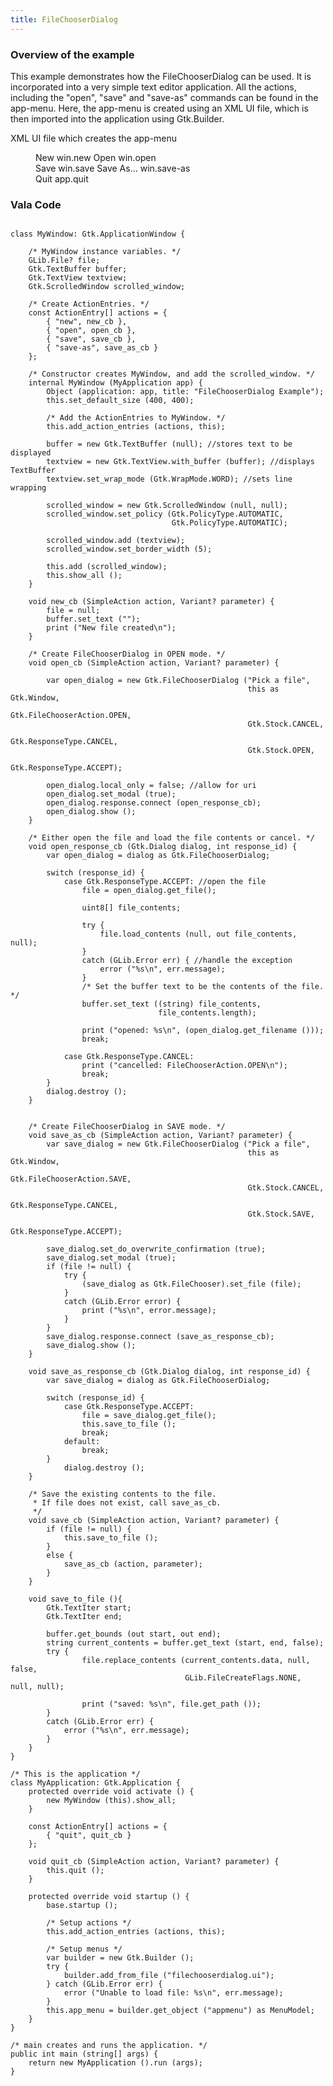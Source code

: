 ```yaml
---
title: FileChooserDialog
---
```


### Overview of the example

This example demonstrates how the FileChooserDialog can be used. It is incorporated into a very simple text editor application. All the actions, including the "open", "save" and "save-as" commands can be found in the app-menu. Here, the app-menu is created using an XML UI file, which is then imported into the application using Gtk.Builder.


XML UI file which creates the app-menu
<?xml version="1.0"?>
<interface>
  <menu id="appmenu">
    <section>
      <item>
        <attribute name="label">New</attribute>
        <attribute name="action">win.new</attribute>
      </item>
      <item>
        <attribute name="label">Open</attribute>
        <attribute name="action">win.open</attribute>
      </item>
    </section>
    <section>
      <item>
        <attribute name="label">Save</attribute>
        <attribute name="action">win.save</attribute>
      </item>
      <item>
        <attribute name="label">Save As...</attribute>
        <attribute name="action">win.save-as</attribute>
      </item>
    </section>
    <section>
      <item>
        <attribute name="label">Quit</attribute>
        <attribute name="action">app.quit</attribute>
      </item>
    </section>
  </menu>
</interface>

### Vala Code

```vala

class MyWindow: Gtk.ApplicationWindow {

	/* MyWindow instance variables. */
	GLib.File? file;
	Gtk.TextBuffer buffer;
	Gtk.TextView textview;
	Gtk.ScrolledWindow scrolled_window;

	/* Create ActionEntries. */
	const ActionEntry[] actions = {
		{ "new", new_cb },
		{ "open", open_cb },
		{ "save", save_cb },
		{ "save-as", save_as_cb }
	};

	/* Constructor creates MyWindow, and add the scrolled_window. */
	internal MyWindow (MyApplication app) {
		Object (application: app, title: "FileChooserDialog Example");
		this.set_default_size (400, 400);

		/* Add the ActionEntries to MyWindow. */
		this.add_action_entries (actions, this);

		buffer = new Gtk.TextBuffer (null); //stores text to be displayed
		textview = new Gtk.TextView.with_buffer (buffer); //displays TextBuffer
		textview.set_wrap_mode (Gtk.WrapMode.WORD); //sets line wrapping

		scrolled_window = new Gtk.ScrolledWindow (null, null);
		scrolled_window.set_policy (Gtk.PolicyType.AUTOMATIC,
		                            Gtk.PolicyType.AUTOMATIC);

		scrolled_window.add (textview);
		scrolled_window.set_border_width (5);

        this.add (scrolled_window);
		this.show_all ();
	}

	void new_cb (SimpleAction action, Variant? parameter) {
		file = null;
		buffer.set_text ("");
		print ("New file created\n");
	}

	/* Create FileChooserDialog in OPEN mode. */
	void open_cb (SimpleAction action, Variant? parameter) {

		var open_dialog = new Gtk.FileChooserDialog ("Pick a file",
		                                             this as Gtk.Window,
		                                             Gtk.FileChooserAction.OPEN,
		                                             Gtk.Stock.CANCEL,
		                                             Gtk.ResponseType.CANCEL,
		                                             Gtk.Stock.OPEN,
		                                             Gtk.ResponseType.ACCEPT);

		open_dialog.local_only = false; //allow for uri
		open_dialog.set_modal (true);
		open_dialog.response.connect (open_response_cb);
		open_dialog.show ();
	}

	/* Either open the file and load the file contents or cancel. */
	void open_response_cb (Gtk.Dialog dialog, int response_id) {
		var open_dialog = dialog as Gtk.FileChooserDialog;

		switch (response_id) {
			case Gtk.ResponseType.ACCEPT: //open the file
				file = open_dialog.get_file();

				uint8[] file_contents;

				try {
					file.load_contents (null, out file_contents, null);
				}
				catch (GLib.Error err) { //handle the exception
					error ("%s\n", err.message);
				}
				/* Set the buffer text to be the contents of the file. */
				buffer.set_text ((string) file_contents,
				                 file_contents.length);

				print ("opened: %s\n", (open_dialog.get_filename ()));
				break;

			case Gtk.ResponseType.CANCEL:
				print ("cancelled: FileChooserAction.OPEN\n");
				break;
		}
		dialog.destroy ();
	}


	/* Create FileChooserDialog in SAVE mode. */
	void save_as_cb (SimpleAction action, Variant? parameter) {
		var save_dialog = new Gtk.FileChooserDialog ("Pick a file",
		                                             this as Gtk.Window,
		                                             Gtk.FileChooserAction.SAVE,
		                                             Gtk.Stock.CANCEL,
		                                             Gtk.ResponseType.CANCEL,
		                                             Gtk.Stock.SAVE,
		                                             Gtk.ResponseType.ACCEPT);

		save_dialog.set_do_overwrite_confirmation (true);
		save_dialog.set_modal (true);
		if (file != null) {
			try {
				(save_dialog as Gtk.FileChooser).set_file (file);
			}
			catch (GLib.Error error) {
				print ("%s\n", error.message);
			}
		}
		save_dialog.response.connect (save_as_response_cb);
		save_dialog.show ();
	}

	void save_as_response_cb (Gtk.Dialog dialog, int response_id) {
		var save_dialog = dialog as Gtk.FileChooserDialog;

		switch (response_id) {
			case Gtk.ResponseType.ACCEPT:
				file = save_dialog.get_file();
				this.save_to_file ();
				break;
			default:
				break;
		}
			dialog.destroy ();
	}

	/* Save the existing contents to the file.
	 * If file does not exist, call save_as_cb.
	 */
	void save_cb (SimpleAction action, Variant? parameter) {
		if (file != null) {
			this.save_to_file ();
		}
		else {
			save_as_cb (action, parameter);
		}
	}

	void save_to_file (){
		Gtk.TextIter start;
		Gtk.TextIter end;

		buffer.get_bounds (out start, out end);
		string current_contents = buffer.get_text (start, end, false);
		try {
				file.replace_contents (current_contents.data, null, false,
				                       GLib.FileCreateFlags.NONE, null, null);

				print ("saved: %s\n", file.get_path ());
		}
		catch (GLib.Error err) {
			error ("%s\n", err.message);
		}
	}
}

/* This is the application */
class MyApplication: Gtk.Application {
	protected override void activate () {
		new MyWindow (this).show_all;
	}

	const ActionEntry[] actions = {
		{ "quit", quit_cb }
	};

	void quit_cb (SimpleAction action, Variant? parameter) {
		this.quit ();
	}

	protected override void startup () {
		base.startup ();

		/* Setup actions */
		this.add_action_entries (actions, this);

		/* Setup menus */
		var builder = new Gtk.Builder ();
		try {
			builder.add_from_file ("filechooserdialog.ui");
		} catch (GLib.Error err) {
			error ("Unable to load file: %s\n", err.message);
		}
		this.app_menu = builder.get_object ("appmenu") as MenuModel;
	}
}

/* main creates and runs the application. */
public int main (string[] args) {
	return new MyApplication ().run (args);
}


```
